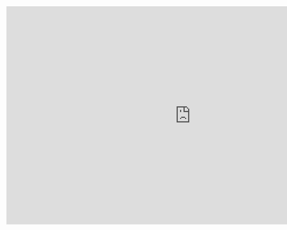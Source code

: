 <iframe src="https://docs.google.com/presentation/d/e/2PACX-1vRlxwC91ps1SEt8QN50eYqlmgIxG63XrHARvm9CnvEukL1stipf56UCexELCWSLxPkRYqRPuXRo55t9/embed?start=false&loop=false&delayms=3000" frameborder="0" width="960" height="569" allowfullscreen="true" mozallowfullscreen="true" webkitallowfullscreen="true"></iframe>